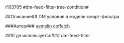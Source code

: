 r103705
#dm-feed-filter-tree-condition#

##Описание##
DM условия в модели смарт-фильтра

###Автор###
[eemelin](https://staff.yandex-team.ru/eemelin )
[coffeich](https://staff.yandex-team.ru/coffeich )

###Где используется###
dm-feed-filter
